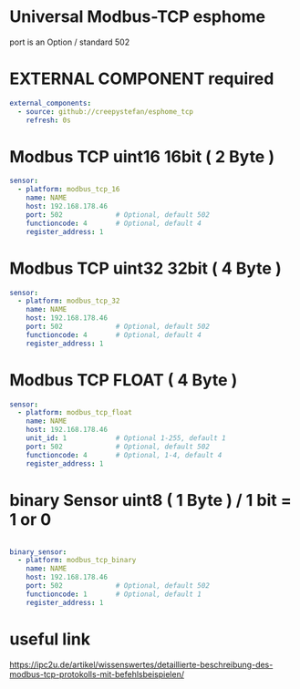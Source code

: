 # Universal Modbus-TCP esphome

port is an Option / standard 502

# EXTERNAL COMPONENT required
```yaml
external_components:
  - source: github://creepystefan/esphome_tcp
    refresh: 0s
```

# Modbus TCP uint16 16bit  ( 2 Byte )
```yaml
sensor:
  - platform: modbus_tcp_16
    name: NAME
    host: 192.168.178.46
    port: 502             # Optional, default 502
    functioncode: 4       # Optional, default 4
    register_address: 1
```

# Modbus TCP uint32 32bit  ( 4 Byte )
```yaml
sensor:
  - platform: modbus_tcp_32
    name: NAME
    host: 192.168.178.46
    port: 502             # Optional, default 502
    functioncode: 4       # Optional, default 4
    register_address: 1
```

# Modbus TCP  FLOAT  ( 4 Byte )
```yaml
sensor:
  - platform: modbus_tcp_float
    name: NAME
    host: 192.168.178.46
    unit_id: 1            # Optional 1-255, default 1
    port: 502             # Optional, default 502
    functioncode: 4       # Optional, 1-4, default 4
    register_address: 1
```
   
 
# binary Sensor uint8  ( 1 Byte ) / 1 bit = 1 or 0
```yaml

binary_sensor:
  - platform: modbus_tcp_binary  
    name: NAME
    host: 192.168.178.46
    port: 502             # Optional, default 502
    functioncode: 1       # Optional, default 1
    register_address: 1
```

# useful link
https://ipc2u.de/artikel/wissenswertes/detaillierte-beschreibung-des-modbus-tcp-protokolls-mit-befehlsbeispielen/

